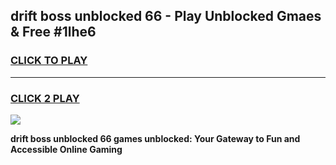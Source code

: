 
## drift boss unblocked 66 - Play Unblocked Gmaes & Free #1lhe6
<h3>
<a href="https://news.freeplayer.one?title=drift_boss_unblocked_66&ref=03M">CLICK TO PLAY</a></h3>
<hr>

<h3>
<a href="https://news.freeplayer.one?title=drift_boss_unblocked_66&ref=03M">CLICK 2 PLAY</a>
  
</h3>

<a href="https://news.freeplayer.one?title=drift_boss_unblocked_66&ref=03M"><img src="https://clearcache.store/games.png"></a>


**drift boss unblocked 66 games unblocked: Your Gateway to Fun and Accessible Online Gaming**
